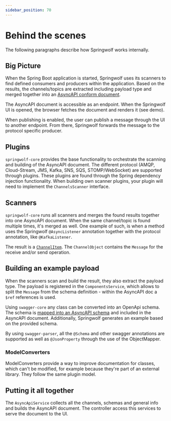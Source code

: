 ```yaml
---
sidebar_position: 70
---
```


# Behind the scenes

The following paragraphs describe how Springwolf works internally.

## Big Picture

When the Spring Boot application is started, Springwolf uses its scanners to find defined consumers and producers within the application.
Based on the results, the channels/topics are extracted including payload type and merged together into an [AsyncAPI conform document](https://www.asyncapi.com/docs/reference/specification/v3.0.0).

The AsyncAPI document is accessible as an endpoint.
When the Springwolf UI is opened, the browser fetches the document and renders it (see demo).

When publishing is enabled, the user can publish a message through the UI to another endpoint.
From there, Springwolf forwards the message to the protocol specific producer.

## Plugins

`springwolf-core` provides the base functionality to orchestrate the scanning and building of the AsyncAPI document.
The different protocol (AMQP, Cloud-Stream, JMS, Kafka, SNS, SQS, STOMP/WebSocket) are supported through plugins.
These plugins are found through the Spring dependency injection functionality.
When building own scanner plugins, your plugin will need to implement the `ChannelsScanner` interface.

## Scanners

`springwolf-core` runs all scanners and merges the found results together into one AsyncAPI document.
When the same channel/topic is found multiple times, it's merged as well.
One example of such, is when a method uses the Springwolf `@AsyncListener` annotation together with the protocol annotation, like `@KafkaListener`.

The result is a [`ChannelItem`](https://www.asyncapi.com/docs/reference/specification/v3.0.0#channelObject).
The `ChannelObject` contains the `Message` for the receive and/or send operation.

## Building an example payload

When the scanners scan and build the result, they also extract the payload type.
The payload is registered in the `ComponentsService`, which allows to split the `Message` from the schema definition - within the AsyncAPI doc a `$ref` references is used.

Using `swagger-core` any class can be converted into an OpenApi schema.
The schema is [mapped into an AsyncAPI schema](https://www.asyncapi.com/docs/tutorials/getting-started/coming-from-openapi) and included in the AsyncAPI document.
Additionally, Springwolf generates an example based on the provided schema.

By using `swagger-parser`, all the `@Schema` and other swagger annotations are supported as well as `@JsonProperty` through the use of the ObjectMapper.

### ModelConverters

ModelConverters provide a way to improve documentation for classes, which can't be modified, for example because they're part of an external library.
They follow the same plugin model.

## Putting it all together

The `AsyncApiService` collects all the channels, schemas and general info and builds the AsyncAPI document.
The controller access this services to serve the document to the UI.
